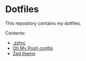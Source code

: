 # Dotfiles

This repository contains my dotfiles.

Contents:
- [.zshrc](config/zsh/.zshrc)
- [Oh My Posh config](config/ohmyposh/posh-config.toml)
- [Zed theme](config/zed/themes/OneDarkProFlat.json)
